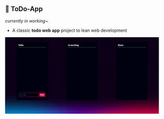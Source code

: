 ## 🍂 ToDo-App

*currently in working~*

- A classic **todo web app** project to lean web development

![Preview](assets/preview.png)